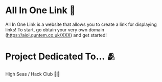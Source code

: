 # All In One Link 🔗
All In One Link is a website that allows you to create a link for displaying links! To start, go obtain your very own domain (https://aiol.quntem.co.uk/XXX) and get started!

# Project Dedicated To... 🫂
High Seas / Hack Club 🏴‍☠️
